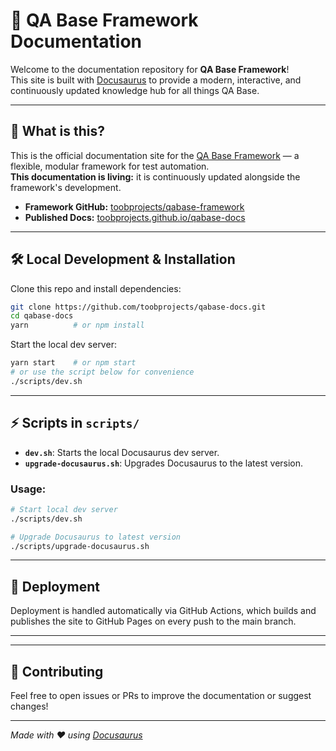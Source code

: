 # 📘 QA Base Framework Documentation

Welcome to the documentation repository for **QA Base Framework**!  
This site is built with [Docusaurus](https://docusaurus.io/) to provide a modern, interactive, and continuously updated knowledge hub for all things QA Base.

---

## 📝 What is this?

This is the official documentation site for the [QA Base Framework](https://github.com/toobprojects/qabase-framework) — a flexible, modular framework for test automation.  
**This documentation is living:** it is continuously updated alongside the framework's development.

- **Framework GitHub:** [toobprojects/qabase-framework](https://github.com/toobprojects/qabase-framework)
- **Published Docs:** [toobprojects.github.io/qabase-docs](https://github.com/toobprojects/qabase-docs)
---

## 🛠️ Local Development & Installation

Clone this repo and install dependencies:

```bash
git clone https://github.com/toobprojects/qabase-docs.git
cd qabase-docs
yarn          # or npm install
```

Start the local dev server:

```bash
yarn start    # or npm start
# or use the script below for convenience
./scripts/dev.sh
```

---

## ⚡ Scripts in `scripts/`

- **`dev.sh`**: Starts the local Docusaurus dev server.
- **`upgrade-docusaurus.sh`**: Upgrades Docusaurus to the latest version.

### Usage:

```bash
# Start local dev server
./scripts/dev.sh

# Upgrade Docusaurus to latest version
./scripts/upgrade-docusaurus.sh
```

---

## 🚀 Deployment

Deployment is handled automatically via GitHub Actions, which builds and publishes the site to GitHub Pages on every push to the main branch.

---


---

## 🙌 Contributing

Feel free to open issues or PRs to improve the documentation or suggest changes!

---

_Made with ❤️ using [Docusaurus](https://docusaurus.io/)_
